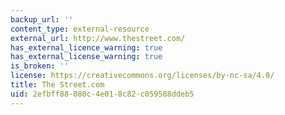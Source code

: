 ```yaml
---
backup_url: ''
content_type: external-resource
external_url: http://www.thestreet.com/
has_external_licence_warning: true
has_external_license_warning: true
is_broken: ''
license: https://creativecommons.org/licenses/by-nc-sa/4.0/
title: The Street.com
uid: 2efbff88-080c-4e01-8c82-c059588ddeb5
---
```


